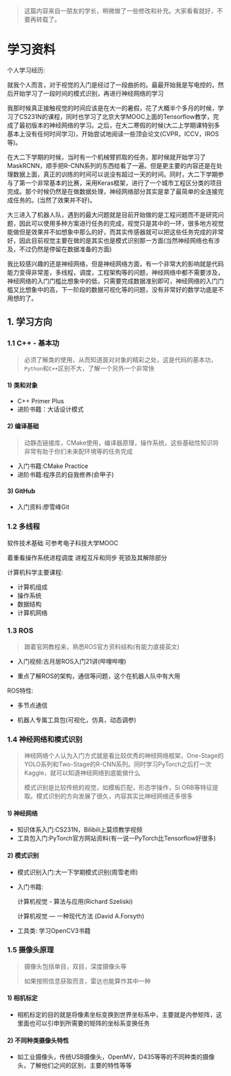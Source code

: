 > 这篇内容来自一朋友的学长，稍微做了一些修改和补充。大家看看就好，不要再转载了。

# 学习资料


个人学习经历:

就我个人而言，对于视觉的入门是经过了一段曲折的。最最开始我是写电控的，然后开始学习了一段时间的模式识别，再进行神经网络的学习

我那时候真正接触视觉的时间应该是在大一的暑假，花了大概半个多月的时候，学习了CS231N的课程，同时也学习了北京大学MOOC上面的Tensorﬂow教学，完成了最初版本的神经网络的学习。之后，在大二寒假的时候(大二上学期课特别多基本上没有任何时间学习)，开始尝试地阅读一些顶会论文(CVPR，ICCV，IROS等)。

在大二下学期的时候，当时有一个机械臂抓取的任务，那时候就开始学习了MaskRCNN，顺手把R-CNN系列的东西给看了一遍。但是更主要的内容还是在处理数据上面，真正的训练的时间可以说没有超过一天的时间。同时，大二下学期参与了第一个非常基本的比赛，采用Keras框架，进行了一个城市工程区分类的项目完成。那个时候仍然是在做数据处理，神经网络部分其实是拿了最简单的全连接完成任务的。(当然了效果并不好)。

大三进入了机器人队，遇到的最大问题就是目前开始做的是工程问题而不是研究问题，因此可以使用多种方案进行任务的完成，视觉只是其中的一环，很多地方视觉能做但是效果并不如想象中那么的好，而其实传感器就可以把这些任务完成的非常好，因此目前视觉主要在做的是其实也是模式识别那一方面(当然神经网络也有涉及，不过仍然是停留在数据准备的方面)

我比较感兴趣的还是神经网络，但是神经网络方面，有一个非常大的影响就是代码能力变得非常差，多线程，调度，工程架构等的问题，神经网络中都不需要涉及，神经网络的入门门槛比想象中的低，只需要完成数据准别即可，神经网络的入门门槛又比想象中的高，下一阶段的数据可视化等的问题，没有非常好的数学功底是不用想的了。


## 1. 学习方向

### 1.1 C++ - 基本功

> 必须了解类的使用，从而知道面对对象的精彩之处，这是代码的基本功，`Python`和`C++`区别不大，了解一个另外一个非常快

#### 1) 类和对象

- C++ Primer Plus
- 进阶书籍：大话设计模式

#### 2) 编译基础

> 动静态链接库，CMake使用，编译器原理，操作系统，这些基础性知识将非常有助于你们未来配环境等的任务完成

- 入门书籍:CMake Practice 
- 进阶书籍:程序员的自我修养(俞甲子)

#### 3) GitHub

- 入门资料:廖雪峰Git

### 1.2 多线程

软件技术基础  可参考电子科技大学MOOC

着重看操作系统进程调度 进程互斥和同步 死锁及其解除部分

计算机科学主要课程:

- 计算机组成 
- 操作系统 
- 数据结构 
- 计算机网络


### 1.3 ROS

> 跟着官网教程来，熟悉ROS官方资料结构(有能力直接英文)

- 入门视频:古月居ROS入门21讲(哔哩哔哩) 

- 重点了解ROS的架构，通信等问题，这个在机器人队中有大用


ROS特性:

- 多节点通信 

- 机器人专属工具包(可视化，仿真，动态调参)


### 1.4 神经网络和模式识别

> 神经网络个人认为入门方式就是看比较优秀的神经网络框架，One-Stage的YOLO系列和Two-Stage的R-CNN系列。同时学习PyTorch之后打一次Kaggle，就可以知道神经网络到底能做什么
>
> 模式识别是比较传统的视觉，如模板匹配，形态学操作，Si ORB等特征提取。模式识别的方向发展了很久，内容其实比神经网络还多很多


#### 1) 神经网络

- 知识体系入门:CS231N，Bilibili上莫烦教学视频 
- 工具包入门:PyTorch官方网站资料(有一说一PyTorch比Tensorﬂow好很多)

#### 2) 模式识别

- 模式识别入门:大一下学期模式识别(周雪老师)

- 入门书籍:

  计算机视觉 - 算法与应用(Richard Szeliski)

  计算机视觉 — 一种现代方法 (David A.Forsyth)

- 工具类: 学习OpenCV3书籍

### 1.5 摄像头原理 

> 摄像头包括单目，双目，深度摄像头等
>
> 如果按照信息获取而言，雷达也能算作其中一种

#### 1) 相机标定

- 相机标定的目的就是将像素坐标变换到世界坐标系中，主要就是内参矩阵，这里面也可以引申到所需要的矩阵的坐标系变换任务

#### 2) 不同种类摄像头特性

- 如工业摄像头，传统USB摄像头，OpenMV，D435等等的不同种类的摄像头，了解他们之间的区别，主要的特性等等

